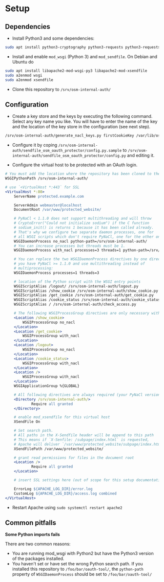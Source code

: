 # Setup

## Dependencies

* Install Python3 and some dependencies:

```sh
sudo apt install python3-cryptography python3-requests python3-requests-oauthlib python3-nacl python3-oauthlib python3-xdg python3-jinja2
```

* Install and enable `mod_wsgi` (Python 3) and `mod_sendfile`. On Debian and Ubuntu do

```sh
sudo apt install libapache2-mod-wsgi-py3 libapache2-mod-xsendfile
sudo a2enmod wsgi
sudo a2enmod xsendfile
```

* Clone this repository to `/srv/osm-internal-auth/`


## Configuration

* Create a key store and the keys by executing the following command. Select any key name you like. You will have to enter the name of the key and the location of the key store in the configuration (see next step).

```sh
/srv/osm-internal-auth/generate_nacl_keys.py firstCookieKey /var/lib/osm-internal-auth/keys/
```

* Configure it by coping `/srv/osm-internal-auth/sendfile_osm_oauth_protector/config.py.sample` to `/srv/osm-internal-auth/sendfile_osm_oauth_protector/config.py`
and editing it.

* Configure the virtual host to be protected with an OAuth login. 

```apache
# You must add the location where the repository has been cloned to the Python search path
WSGIPythonPath /srv/osm-internal-auth/

# use `<VirtualHost *:443` for SSL
<VirtualHost *:80>
    ServerName protected.example.com

    ServerAdmin webmaster@localhost
    DocumentRoot /var/www/protected_website/

    # PyNaCl < 1.1.0 does not support multithreading and will throw
    # CryptoError("Could not initialize sodium") if the C function
    # sodium_init() is returns 1 because it has been called already.
    # That's why we configure two separate daemon processes, one for
    # all WSGI scripts which don't require PyNaCl, one for the other ones.
    WSGIDaemonProcess no_nacl python-path=/srv/osm-internal-auth/
    # You can increase processes but threads must be 1.
    WSGIDaemonProcess with_nacl processes=3 threads=1 python-path=/srv/osm-internal-auth/

    # You can replace the two WSGIDaemonProcess directives by one directive if
    # you have PyNaCl >= 1.1.0 and use multithreading instead of
    # multiprocessing:
    WSGIDaemonProcess processes=1 threads=3

    # location of the Python script with the WSGI entry points
    WSGIScriptAlias /logout/ /srv/osm-internal-auth/logout.py
    WSGIScriptAlias /show_cookie /srv/osm-internal-auth/show_cookie.py
    WSGIScriptAlias /get_cookie /srv/osm-internal-auth/get_cookie.py
    WSGIScriptAlias /cookie_status /srv/osm-internal-auth/cookie_status.py
    WSGIScriptAlias / /srv/osm-internal-auth/check_access.py

    # The following WSGIProcessGroup directives are only necessary with PyNaCl < 1.1.0:
    <Location /show_cookie>
        WSGIProcessGroup no_nacl
    </Location>
    <Location /get_cookie>
        WSGIProcessGroup with_nacl
    </Location>
    <Location /logout>
        WSGIProcessGroup no_nacl
    </Location>
    <Location /cookie_status>
        WSGIProcessGroup with_nacl
    </Location>
    <Location />
        WSGIProcessGroup with_nacl
    </Location>
    WSGIApplicationGroup %{GLOBAL}

    # All following directives are always required (your PyNaCl version does not matter):
    <Directory /srv/osm-internal-auth/>
            Require all granted
    </Directory>

    # enable mod_xsendfile for this virtual host
    XSendFile On

    # Set search path.
    # All paths in the X-Sendfile header will be append to this path
    # This means if `X-Senfile: /subpage/index.html` is requested,
    # Apache will deliver `/var/www/protected_website/subpage/index.html`.
    XSendFilePath /var/www/protected_website/

    # grant read permissions for files in the document root
    <Location />
            Require all granted
    </Location>

    # insert SSL settings here (out of scope for this setup documentation)

    ErrorLog ${APACHE_LOG_DIR}/error.log
    CustomLog ${APACHE_LOG_DIR}/access.log combined
</VirtualHost>
```

* Restart Apache using `sudo systemctl restart apache2`


## Common pitfalls

**Some Python imports fails**

There are two common reasons:

* You are running mod_wsgi with Python2 but have the Python3 version of the packages installed.
* You haven't set or have set the wrong Python search path. If you installed this repository to `/foo/bar/oauth-tool/`, the `python-path` property of `WSGIDaemonProcess` should be set to `/foo/bar/oauth-tool/`

